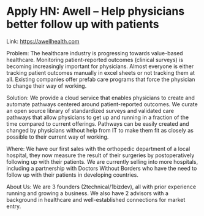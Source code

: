# Apply HN: Awell – Help physicians better follow up with patients

Link: <a href="https:&#x2F;&#x2F;awellhealth.com" rel="nofollow">https:&#x2F;&#x2F;awellhealth.com</a><p>Problem: The healthcare industry is progressing towards value-based healthcare. Monitoring patient-reported outcomes (clinical surveys) is becoming increasingly important for physicians. 
Almost everyone is either tracking patient outcomes manually in excel sheets or not tracking them at all.
Existing companies offer prefab care programs that force the physician to change their way of working.<p>Solution: We provide a cloud service that enables physicians to create and automate pathways centered around patient-reported outcomes.
We curate an open source library of standardized surveys and validated care pathways that allow physicians to get up and running in a fraction of the time compared to current offerings. Pathways can be easily created and changed by physicians without help from IT to make them fit as closely as possible to their current way of working.<p>Where: We have our first sales with the orthopedic department of a local hospital, they now measure the result of their surgeries by postoperatively following up with their patients.
We are currently selling into more hospitals, including a partnership with Doctors Without Borders who have the need to follow up with their patients in developing countries.<p>About Us:
We are 3 founders (2technical&#x2F;1bizdev), all with prior experience running and growing a business. We also have 2 advisors with a background in healthcare and well-established​ connections for market entry.
